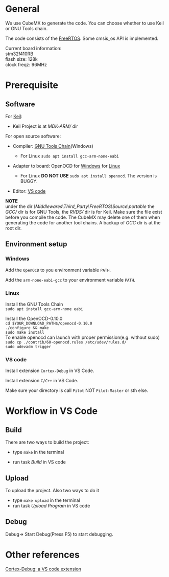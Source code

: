 # General

We use CubeMX to generate the code.
You can choose whether to use Keil or GNU Tools chain.

The code consists of the [FreeRTOS](https://www.freertos.org/). Some cmsis_os API is implemented.

Current board information:  
stm32f410RB   
flash size: 128k  
clock freqz: 96MHz  

# Prerequisite

## Software

For [Keil](https://www.keil.com/download/):

- Keil Project is at *MDK-ARM/* dir

For open source software:

- Compiler: [GNU Tools Chain](https://developer.arm.com/tools-and-software/open-source-software/developer-tools/gnu-toolchain/gnu-rm/downloads)(Windows)
    - For Linux `sudo apt install gcc-arm-none-eabi`

- Adapter to board: OpenOCD for [Windows](https://gnutoolchains.com/arm-eabi/openocd/) for [Linux](https://sourceforge.net/projects/openocd/)
  - For Linux **DO NOT USE** `sudo apt install openocd`. The version is BUGGY.

- Editor: [VS code](https://code.visualstudio.com/Download)

**NOTE**   
under the dir *\Middlewares\Third_Party\FreeRTOS\Source\portable* the *GCC/* dir is for GNU Tools, the *RVDS/* dir is for Keil. Make sure the file exist before you compile the code. The CubeMX may delete one of them when generating the code for another tool chains. A backup of *GCC* dir is at the root dir.

## Environment setup

### Windows

Add the `OpenOCD` to you environment variable `PATH`.

Add the `arm-none-eabi-gcc` to your environment variable `PATH`.

### Linux

Install the GNU Tools Chain  
`sudo apt install gcc-arm-none eabi`

Install the OpenOCD-0.10.0  
`cd $YOUR_DOWNLOAD_PATH$/openocd-0.10.0`  
`./configure && make`  
`sudo make install`  
To enable openocd can launch with proper permission(e.g. without sudo)  
`sudo cp ./contrib/60-openocd.rules /etc/udev/rules.d/`  
`sudo udevadm trigger` 


### VS code

Install extension `Cortex-Debug` in VS Code.

Install extension `C/C++` in VS Code.

Make sure your directory is call `Pilot` NOT `Pilot-Master` or sth else.

# Workflow in VS Code

## Build

There are two ways to build the project:

- type `make` in the terminal

- run task *Build* in VS code

## Upload

To upload the project. Also two ways to do it

- type `make upload` in the terminal
- run task *Upload Program* in VS code

## Debug

Debug-> Start Debug(Press F5) to start debugging.

# Other references

[Cortex-Debug: a VS code extension](https://marketplace.visualstudio.com/items?itemName=marus25.cortex-debug)
